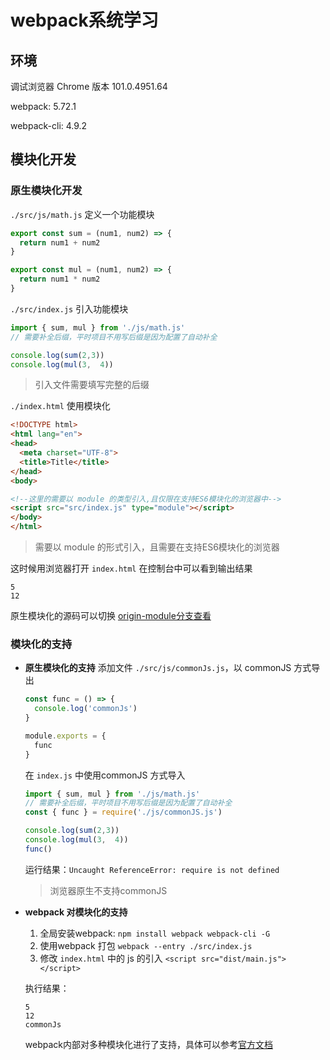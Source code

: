 # webpack系统学习

## 环境

调试浏览器 Chrome 版本 101.0.4951.64

webpack: 5.72.1

webpack-cli: 4.9.2



## 模块化开发

### 原生模块化开发

`./src/js/math.js` 定义一个功能模块

```javascript
export const sum = (num1, num2) => {
  return num1 + num2
}

export const mul = (num1, num2) => {
  return num1 * num2
}

```



`./src/index.js` 引入功能模块

```javascript
import { sum, mul } from './js/math.js'
// 需要补全后缀，平时项目不用写后缀是因为配置了自动补全

console.log(sum(2,3))
console.log(mul(3,  4))

```

> 引入文件需要填写完整的后缀



`./index.html` 使用模块化

```html
<!DOCTYPE html>
<html lang="en">
<head>
  <meta charset="UTF-8">
  <title>Title</title>
</head>
<body>

<!--这里的需要以 module 的类型引入,且仅限在支持ES6模块化的浏览器中-->
<script src="src/index.js" type="module"></script>
</body>
</html>

```

> 需要以 module 的形式引入，且需要在支持ES6模块化的浏览器



这时候用浏览器打开 `index.html` 在控制台中可以看到输出结果

```
5
12
```

 

原生模块化的源码可以切换 [origin-module分支查看](https://github.com/Micah-Yu/webpack-stu/tree/origin-module)



### 模块化的支持

- **原生模块化的支持**
  添加文件 `./src/js/commonJs.js`，以 commonJS 方式导出

  ```javascript
  const func = () => {
    console.log('commonJs')
  }
  
  module.exports = {
    func
  }
  
  ```


  在 `index.js` 中使用commonJS 方式导入

  ```javascript
  import { sum, mul } from './js/math.js'
  // 需要补全后缀，平时项目不用写后缀是因为配置了自动补全
  const { func } = require('./js/commonJS.js')
  
  console.log(sum(2,3))
  console.log(mul(3,  4))
  func()
  
  ```


  运行结果：`Uncaught ReferenceError: require is not defined`

  >  浏览器原生不支持commonJS



- **webpack 对模块化的支持**

  1. 全局安装webpack: `npm install webpack webpack-cli -G`
  2. 使用webpack 打包 `webpack --entry ./src/index.js`
  3. 修改 `index.html` 中的 js 的引入 `<script src="dist/main.js"></script>`


  执行结果：

  ```
  5
  12
  commonJs
  ```


  webpack内部对多种模块化进行了支持，具体可以参考[官方文档](https://webpack.docschina.org/api/module-methods)